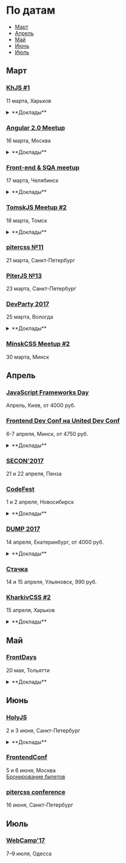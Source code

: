 # По датам

- [Март](#Март)
- [Апрель](#Апрель)
- [Май](#Май)
- [Июнь](#Июнь)
- [Июль](#Июль)

## Март

### [KhJS #1](http://khjs.org/)

11 марта, Харьков

<details>
  <summary>**Доклады**</summary>

  - «KhJS: На пути к лучшему сообществу», Илья Климов
  - «ClojureScript для нетерпеливых», Александр Лапшин
  - «Троянская Война: Sinon.JS», Александра Калинина
  - «Vue.JS: Точка горения», Андрей Канунников

</details>

### [Angular 2.0 Meetup](https://meetup.tinkoff.ru/)

16 марта, Москва

<details>
  <summary>**Доклады**</summary>

  - «SPA на сервере своими руками», Иван Матвейчук (Rambler&Co)
  - «Дружим ng1 с ng2», Михаил Желудев (Tinkoff.ru)
  - «Динамическое создание компонентов в Angular на примере модальных окон», Андрей Яманов (Skyeng)

</details>

### [Front-end & SQA meetup](http://frontday.ru/)

17 марта, Челябинск

<details>
  <summary>**Доклады**</summary>

  - «10 ошибок при использовании веб-шрифтов», Михаил Пикалов
</details>

### [TomskJS Meetup #2](https://tomskjs.timepad.ru/event/447861/)

18 марта, Томск

<details>
  <summary>**Доклады**</summary>

  - «Введение в Cycle.js», Максим Самойлов
  - «Обучение фронтенду, взгляд со стороны работодателя», Сергей Черепанов
  - «Как мы пришли к TypeScript», Никита Размахнин
  - «Как я писал свой "React" и почему это не надо делать», Сергей Андреев

</details>

### [pitercss №11](https://pitercss.timepad.ru/event/457274/)

21 марта, Санкт-Петербург


### [PiterJS №13](https://meetabit.com/events/piterjs-13)

23 марта, Санкт-Петербург


### [DevParty 2017](https://devparty.ru)

25 марта, Вологда

<details>
  <summary>**Доклады**</summary>

  - «Кросс-платформенная разработка мобильных приложений на Xamarin, так ли это страшно?», Александр Алексеев
  - «Основы тестирования и примеры использования базовых техник тест дизайна в тестировании мобильных игр», Андрей Валдуев
  - «Идеальный программист», Владимир Варнавский
  - «Статистические предсказания игровой активности», Игорь Иванов
  - «Самокапитализация программиста. Как повысить свою стоимость на рынке труда», Денис Каленбет
  - «Как скоро SkyNet захватит мир?», Игорь Косулин
  - «Продвижение мобильных приложений: Deep Dive», Анна Крижановская
  - «Feel at Home в на 90% распределённой компании: как удержать сотрудника-удалёнщика?», Анастасия Распопина
  - «Чатбот для подсказки ответов на вопросы — новейшие алгоритмы, нейронные сети, промышленная Java и большие нагрузки», Александр Сербул
  - «Облачный сервис персональных рекомендаций для 20 000 магазинов — алгоритмы и технологии», Александр Сербул
  - «Документация? Не слышал», Игорь Цупко

</details>

### [MinskCSS Meetup #2](http://minskcss.by/)

30 марта, Минск

## Апрель

### [JavaScript Frameworks Day](http://frameworksdays.com/event/js-frameworks-day-2017)

Апрель, Киев, от 4000 руб.

### [Frontend Dev Conf на United Dev Conf](http://unitedconf.com/category/dokladchiki/frontend-dev-conf/)

6-7 апреля, Минск, от 4750 руб.

<details>
  <summary>**Доклады**</summary>

  - «Offline Second», Алексей Богачук
  - «Непрерывная интеграция для frontend», Константин Кривленя
  - «Building a better login with the credential management API», James Allardice
  - «Лебедь рак и щука: как технологии тянут фронтенд на дно», Евгений Гусев
  - «Организация разработки frontend продукта на микросервисах», Максим Волошин
  - «Dependencies in component web done right», Vladimir Grinenko
  - «Как приручить WebVR», Дмитрий Барталевич
  - «Применяя стандарты кодирования NASA к JavaScript», Денис Радин
  - «Vue.JS: На что я променял React в 2017 и почему?», Илья Климов
</details>

### [SECON'2017](http://2017.secon.ru)

21 и 22 апреля, Пенза

### [CodeFest](http://2017.codefest.ru/)

1 и 2 апреля, Новосибирск

<details>
  <summary>**Доклады**</summary>

  - «Старикам тут не место?», Алексей Симоненко (HTMLAcademy)
  - «Multiplayer WebVR», Martin Splitt (Archilogic)
  - «Creating Desktop Apps for Windows, Mac OS and Linux with your favorite web-tools and Electron», Don Wibier (DevExpress)
  - «New Adventures in Responsive Web Design», Vitaly Friedman (Smashing Magazine)
  - «Ваш CSS нас не устраивает, мы придумаем свой», Роман Прудников (2ГИС)
  - «Artec 3D web player», Василика Климова (Artec3D)
  - «Клиенту и серверу нужно поговорить», Никита Прокопов (Cognician)
  - «Rempl — крутая платформа для крутых инструментов», Роман Дворнов (Авито)
  - «Бешеные псы: Angular 2 и React лицом к лицу», Евгений Гусев (Wrike)
</details>

### [DUMP 2017](http://dump-conf.ru/)

14 апреля, Екатеринбург, от 4000 руб.

<details>
  <summary>**Доклады**</summary>

  - «Документация REST API», Артём Кузвесов (Ideco)
  - «Жизнь без интернета», Артём Кувалдин (Яндекс)
  - «Клиенту и серверу нужно поговорить», Никита Прокопов (Cognician)
</details>

### [Стачка](http://nastachku.ru)

14 и 15 апреля, Ульяновск, 990 руб.

### [KharkivCSS #2](http://kharkivcss.org)

15 апреля, Харьков

<details>
  <summary>**Доклады**</summary>

  - «Что нам стоит дом построить?», Антон Немцев
  - «CSS Selectors», Евгений Исаков
  - «Построение сложных анимационных интерфейсов», Андрей Бойко
  - «Фронтенд по фэн-шуй», Виктор Павлов
  - «CSS-переменные», Елена Жукова
  - «Velosipedium structuris», Олександр Шпак
  - «Функциональные анимации в вебе», Денис Яровой
  - «Мой ванильный CSS», Вадим Макеев
</details>

## Май

### [FrontDays](https://frontdays.ru)

20 мая, Тольятти

<details>
  <summary>**Доклады**</summary>

  - «Идем к синхронному flow в асинхронном мире node.js», Павлов Александр (AndersenLab)
  - «Деоптимизация JavaScript», Игорь Лобанов (OneTwoTrip)
  - «Мист. Сервис для работы с Apache Spark», Леонид Блохин (pache Spark)
  - «REACTивные терминалы оплаты. Да, так тоже можно!», Дмитрий Тупалов (Tyme.ru)
  - «Погружение в Service Worker», Олег Наянов (DZ Systems)
  - «Ускоряем восприятие производительности пользователя», Артём Белов (Право.ру)
  - «λ в js без фанатизма», Михаил Синяков, (X-Card)
  - «В поисках утерянных полимеров», Влад Минаев (Haulmont)
</details>

## Июнь

### [HolyJS](https://holyjs-piter.ru)

2 и 3 июня, Санкт-Петербург

<details>
  <summary>**Доклады**</summary>

  - «Переносим существующее web-приложение в виртуальную реальность», Денис Радин
  - «The Post JavaScript Apocalypse», Douglas Crockford
  - «Typing, Goto There and Back Again», Douglas Crockford
  - «Rendering performance from the ground up», Martin Splitt (Archilogic)
</details>

### [FrontendConf](http://frontendconf.ru/)

5 и 6 июня, Москва  
[Бронирование билетов](http://conf.ontico.ru/conference/join/frontend_conf_2017.html)

### [pitercss conference](https://pitercss.com/)

16 июня, Санкт-Петербург

## Июль

### [WebCamp'17](http://webcamp.in.ua)

7–9 июля, Одесса
